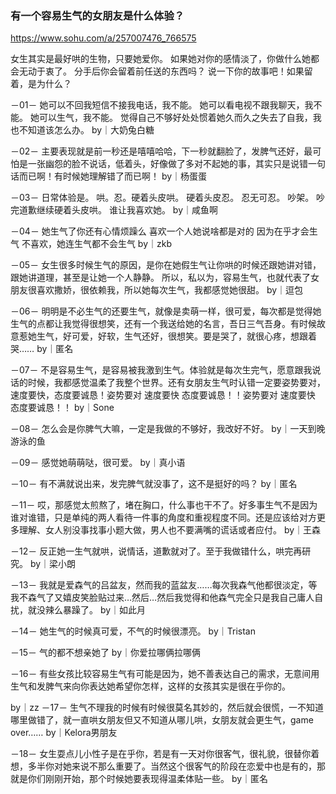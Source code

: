 ### 有一个容易生气的女朋友是什么体验？
https://www.sohu.com/a/257007476_766575

女生其实是最好哄的生物，只要她爱你。
如果她对你的感情淡了，你做什么她都会无动于衷了。
分手后你会留着前任送的东西吗？
说一下你的故事吧！如果留着，是为什么？

－01－
她可以不回我短信不接我电话，我不能。
她可以看电视不跟我聊天，我不能。
她可以生气，我不能。
觉得自己不够好处处惯着她久而久之失去了自我，我也不知道该怎么办。
by｜大奶兔白糖

－02－
主要表现就是前一秒还是嘻嘻哈哈，下一秒就翻脸了，发脾气还好，最可怕是一张幽怨的脸不说话，低着头，好像做了多对不起她的事，其实只是说错一句话而已啊！有时候她理解错了而已啊！
by｜杨蛋蛋

－03－
日常体验是。
哄。忍。硬着头皮哄。
硬着头皮忍。
忍无可忍。
吵架。
吵完道歉继续硬着头皮哄。
谁让我喜欢她。
by｜咸鱼啊

－04－
她生气了你还有心情烦躁么
喜欢一个人她说啥都是对的
因为在乎才会生气
不喜欢，她连生气都不会生气
by｜zkb

－05－
女生很多时候生气的原因，是你在她假生气让你哄的时候还跟她讲对错，跟她讲道理，甚至是让她一个人静静。
所以，私以为，容易生气，也就代表了女朋友很喜欢撒娇，很依赖我，所以她每次生气，我都感觉她很甜。
by｜逗包

－06－
明明是不必生气的还要生气，就像是卖萌一样，很可爱，每次都是觉得她生气的点都让我觉得很想笑，还有一个我送给她的名言，吾日三气吾身。有时候故意惹她生气，好可爱，好软，生气还好，很想笑。要是哭了，就很心疼，想跟着哭……
by｜匿名

－07－
不是容易生气，是容易被我激到生气。体验就是每次生完气，愿意跟我说话的时候，我都感觉温柔了我整个世界。还有女朋友生气时认错一定要姿势要对，速度要快，态度要诚恳！姿势要对 速度要快 态度要诚恳！！姿势要对 速度要快 态度要诚恳！！
by｜Sone

－08－
怎么会是你脾气大嘛，一定是我做的不够好，我改好不好。
by｜一天到晚游泳的鱼

－09－
感觉她萌萌哒，很可爱。
by｜真小语

－10－
有不满就说出来，发完脾气就没事了，这不是挺好的吗？
by｜匿名

－11－
哎，那感觉太煎熬了，堵在胸口，什么事也干不了。好多事生气不是因为谁对谁错，只是单纯的两人看待一件事的角度和重视程度不同。还是应该给对方更多理解、女人别没事找事小题大做，男人也不要满嘴的谎话或者应付。
by｜王森

－12－
反正她一生气就哄，说情话，道歉就对了。至于我做错什么，哄完再研究。
by｜梁小朗

－13－
我就是爱森气的吕盆友，然而我的蓝盆友……每次我森气他都很淡定，等我不森气了又嬉皮笑脸贴过来…然后…然后我觉得和他森气完全只是我自己庸人自扰，就没辣么暴躁了。
by｜如此月

－14－
她生气的时候真可爱，不气的时候很漂亮。
by｜Tristan

－15－
气的都不想亲她了
by｜你爱拉哪俩拉哪俩

－16－
有些女孩比较容易生气有可能是因为，她不善表达自己的需求，无意间用生气和发脾气来向你表达她希望你怎样，这样的女孩其实是很在乎你的。

by｜zz
－17－
生气不理我的时候有时候很莫名其妙的，然后就会很慌，一不知道哪里做错了，就一直哄女朋友但又不知道从哪儿哄，女朋友就会更生气，game over……
by｜Kelora男朋友

－18－
女生耍点儿小性子是在乎你，若是有一天对你很客气，很礼貌，很替你着想，多半你对她来说不那么重要了。当然这个很客气的阶段在恋爱中也是有的，那就是你们刚刚开始，那个时候她要表现得温柔体贴一些。
by｜匿名
